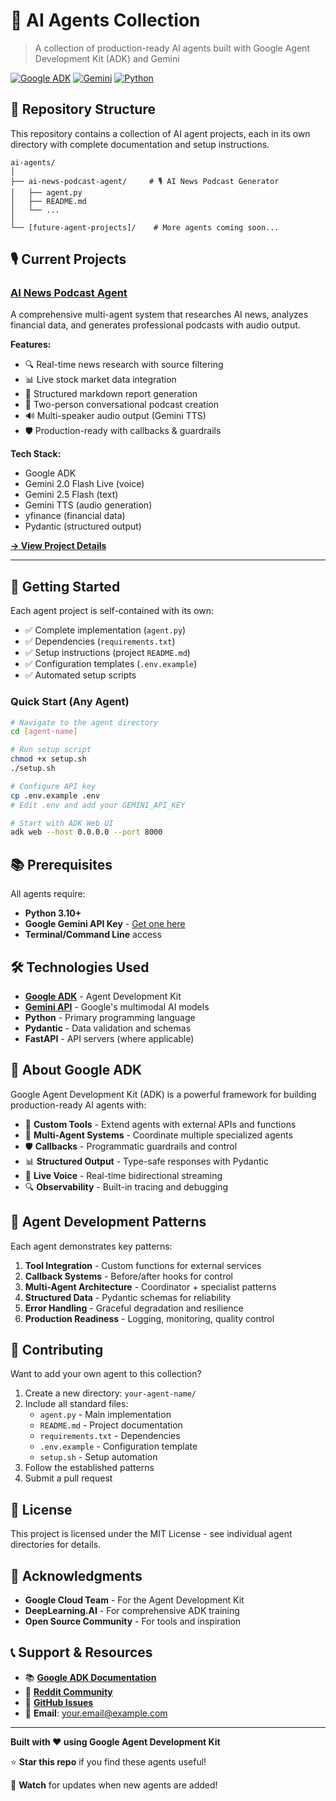 # 🤖 AI Agents Collection

> A collection of production-ready AI agents built with Google Agent Development Kit (ADK) and Gemini

[![Google ADK](https://img.shields.io/badge/Google-ADK-4285F4?logo=google)](https://github.com/google/adk-python)
[![Gemini](https://img.shields.io/badge/Gemini-2.0%20%7C%202.5-8E75B2)](https://ai.google.dev/)
[![Python](https://img.shields.io/badge/Python-3.10+-3776AB?logo=python)](https://www.python.org/)

## 📁 Repository Structure

This repository contains a collection of AI agent projects, each in its own directory with complete documentation and setup instructions.

```
ai-agents/
│
├── ai-news-podcast-agent/     # 🎙️ AI News Podcast Generator
│   ├── agent.py
│   ├── README.md
│   └── ...
│
└── [future-agent-projects]/    # More agents coming soon...
```

## 🎙️ Current Projects

### [AI News Podcast Agent](./ai-news-podcast-agent/)

A comprehensive multi-agent system that researches AI news, analyzes financial data, and generates professional podcasts with audio output.

**Features:**
- 🔍 Real-time news research with source filtering
- 📊 Live stock market data integration
- 📝 Structured markdown report generation
- 🎤 Two-person conversational podcast creation
- 🔊 Multi-speaker audio output (Gemini TTS)
- 🛡️ Production-ready with callbacks & guardrails

**Tech Stack:**
- Google ADK
- Gemini 2.0 Flash Live (voice)
- Gemini 2.5 Flash (text)
- Gemini TTS (audio generation)
- yfinance (financial data)
- Pydantic (structured output)

**[→ View Project Details](./ai-news-podcast-agent/README.md)**

---

## 🚀 Getting Started

Each agent project is self-contained with its own:
- ✅ Complete implementation (`agent.py`)
- ✅ Dependencies (`requirements.txt`)
- ✅ Setup instructions (project `README.md`)
- ✅ Configuration templates (`.env.example`)
- ✅ Automated setup scripts

### Quick Start (Any Agent)

```bash
# Navigate to the agent directory
cd [agent-name]

# Run setup script
chmod +x setup.sh
./setup.sh

# Configure API key
cp .env.example .env
# Edit .env and add your GEMINI_API_KEY

# Start with ADK Web UI
adk web --host 0.0.0.0 --port 8000
```

## 📚 Prerequisites

All agents require:
- **Python 3.10+**
- **Google Gemini API Key** - [Get one here](https://ai.google.dev/)
- **Terminal/Command Line** access

## 🛠️ Technologies Used

- **[Google ADK](https://github.com/google/adk-python)** - Agent Development Kit
- **[Gemini API](https://ai.google.dev/)** - Google's multimodal AI models
- **Python** - Primary programming language
- **Pydantic** - Data validation and schemas
- **FastAPI** - API servers (where applicable)

## 📖 About Google ADK

Google Agent Development Kit (ADK) is a powerful framework for building production-ready AI agents with:
- 🔧 **Custom Tools** - Extend agents with external APIs and functions
- 🤖 **Multi-Agent Systems** - Coordinate multiple specialized agents
- 🛡️ **Callbacks** - Programmatic guardrails and control
- 📊 **Structured Output** - Type-safe responses with Pydantic
- 🎤 **Live Voice** - Real-time bidirectional streaming
- 🔍 **Observability** - Built-in tracing and debugging

## 🎯 Agent Development Patterns

Each agent demonstrates key patterns:

1. **Tool Integration** - Custom functions for external services
2. **Callback Systems** - Before/after hooks for control
3. **Multi-Agent Architecture** - Coordinator + specialist patterns
4. **Structured Data** - Pydantic schemas for reliability
5. **Error Handling** - Graceful degradation and resilience
6. **Production Readiness** - Logging, monitoring, quality control

## 🤝 Contributing

Want to add your own agent to this collection?

1. Create a new directory: `your-agent-name/`
2. Include all standard files:
   - `agent.py` - Main implementation
   - `README.md` - Project documentation
   - `requirements.txt` - Dependencies
   - `.env.example` - Configuration template
   - `setup.sh` - Setup automation
3. Follow the established patterns
4. Submit a pull request

## 📝 License

This project is licensed under the MIT License - see individual agent directories for details.

## 🙏 Acknowledgments

- **Google Cloud Team** - For the Agent Development Kit
- **DeepLearning.AI** - For comprehensive ADK training
- **Open Source Community** - For tools and inspiration

## 📞 Support & Resources

- 📚 **[Google ADK Documentation](https://google.github.io/adk-docs/)**
- 💬 **[Reddit Community](https://www.reddit.com/r/agentdevelopmentkit/)**
- 🐛 **[GitHub Issues](https://github.com/google/adk-python/issues)**
- 📧 **Email**: your.email@example.com

---

**Built with ❤️ using Google Agent Development Kit**

⭐ **Star this repo** if you find these agents useful!

🔔 **Watch** for updates when new agents are added!
